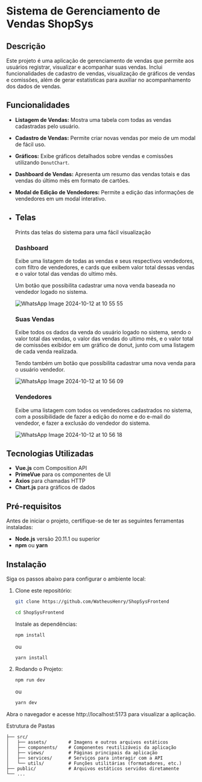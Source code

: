 # Sistema de Gerenciamento de Vendas ShopSys


## Descrição

Este projeto é uma aplicação de gerenciamento de vendas que permite aos usuários registrar, visualizar e acompanhar suas vendas. Inclui funcionalidades de cadastro de vendas, visualização de gráficos de vendas e comissões, além de gerar estatísticas para auxiliar no acompanhamento dos dados de vendas.

## Funcionalidades

- **Listagem de Vendas:** Mostra uma tabela com todas as vendas cadastradas pelo usuário.
- **Cadastro de Vendas:** Permite criar novas vendas por meio de um modal de fácil uso.
- **Gráficos:** Exibe gráficos detalhados sobre vendas e comissões utilizando `DonutChart`.
- **Dashboard de Vendas:** Apresenta um resumo das vendas totais e das vendas do último mês em formato de cartões.
- **Modal de Edição de Vendedores:** Permite a edição das informações de vendedores em um modal interativo.

- ## Telas
     Prints das telas do sistema para uma fácil visualização
    ### Dashboard
     Exibe uma listagem de todas as vendas e seus respectivos vendedores, com filtro de vendedores, e cards que exibem valor total dessas vendas e o valor total das vendas do ultimo mês. <br>

     Um botão que possibilita cadastrar uma nova venda baseada no vendedor logado no sistema.
  
    ![WhatsApp Image 2024-10-12 at 10 55 55](https://github.com/user-attachments/assets/a4809e3d-8672-4565-b488-1d73737b6aff)

  ### Suas Vendas
    Exibe todos os dados da venda do usuário logado no sistema, sendo o valor total das vendas, o valor das vendas do ultimo mês, e o valor total de comissões exibidor em um gráfico de donut, junto com uma listagem de cada venda realizada. <br>
   
    Tendo também um botão que possíbilita cadastrar uma nova venda para o usuário vendedor.
  
    ![WhatsApp Image 2024-10-12 at 10 56 09](https://github.com/user-attachments/assets/b9b13e34-7d45-4999-9fac-ea9753875220)

  ### Vendedores
    Exibe uma listagem com todos os vendedores cadastrados no sistema, com a possibilidade de fazer a edição do nome e do e-mail do vendedor, e fazer a exclusão do vendedor do sistema.
  
   ![WhatsApp Image 2024-10-12 at 10 56 18](https://github.com/user-attachments/assets/5f86fbd2-2e64-4c79-988a-e12df94bd60e)


## Tecnologias Utilizadas

- **Vue.js** com Composition API
- **PrimeVue** para os componentes de UI
- **Axios** para chamadas HTTP
- **Chart.js** para gráficos de dados

## Pré-requisitos

Antes de iniciar o projeto, certifique-se de ter as seguintes ferramentas instaladas:

- **Node.js** versão 20.11.1 ou superior
- **npm** ou **yarn**

## Instalação

Siga os passos abaixo para configurar o ambiente local:

1. Clone este repositório:
   ```bash
   git clone https://github.com/WatheusHenry/ShopSysFrontend
    ```

    ```bash
    cd ShopSysFrontend
    ```
    Instale as dependências:

    ```bash
    npm install
    ```
    ou

    ```bash
    yarn install
    ```
    
2. Rodando o Projeto:

    ```bash
    npm run dev
    ```
    ou

    ```bash
    yarn dev
    ```
Abra o navegador e acesse http://localhost:5173 para visualizar a aplicação.


Estrutura de Pastas


    
    ├── src/
    │   ├── assets/        # Imagens e outros arquivos estáticos
    │   ├── components/    # Componentes reutilizáveis da aplicação
    │   ├── views/         # Páginas principais da aplicação
    │   ├── services/      # Serviços para interagir com a API
    │   └── utils/         # Funções utilitárias (formatadores, etc.)
    ├── public/            # Arquivos estáticos servidos diretamente
    └── ...
    
